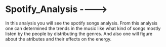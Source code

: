 # Spotify_Analysis  ---->

In this analysis you will see the spotify songs analysis. From this analysis one can determined the trends in the music like what kind of songs mostly listen by the people by distributing the genres. And also one will figure about the atributes and their effects on the energy.
